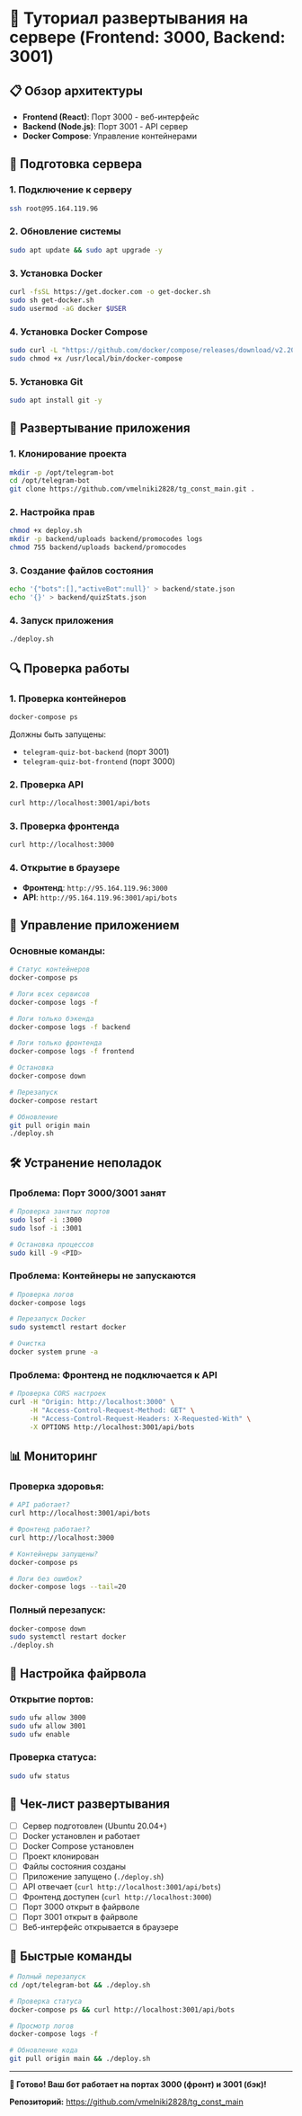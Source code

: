 # 🚀 Туториал развертывания на сервере (Frontend: 3000, Backend: 3001)

## 📋 Обзор архитектуры

- **Frontend (React)**: Порт 3000 - веб-интерфейс
- **Backend (Node.js)**: Порт 3001 - API сервер
- **Docker Compose**: Управление контейнерами

## 🔧 Подготовка сервера

### 1. Подключение к серверу
```bash
ssh root@95.164.119.96
```

### 2. Обновление системы
```bash
sudo apt update && sudo apt upgrade -y
```

### 3. Установка Docker
```bash
curl -fsSL https://get.docker.com -o get-docker.sh
sudo sh get-docker.sh
sudo usermod -aG docker $USER
```

### 4. Установка Docker Compose
```bash
sudo curl -L "https://github.com/docker/compose/releases/download/v2.20.0/docker-compose-$(uname -s)-$(uname -m)" -o /usr/local/bin/docker-compose
sudo chmod +x /usr/local/bin/docker-compose
```

### 5. Установка Git
```bash
sudo apt install git -y
```

## 🚀 Развертывание приложения

### 1. Клонирование проекта
```bash
mkdir -p /opt/telegram-bot
cd /opt/telegram-bot
git clone https://github.com/vmelniki2828/tg_const_main.git .
```

### 2. Настройка прав
```bash
chmod +x deploy.sh
mkdir -p backend/uploads backend/promocodes logs
chmod 755 backend/uploads backend/promocodes
```

### 3. Создание файлов состояния
```bash
echo '{"bots":[],"activeBot":null}' > backend/state.json
echo '{}' > backend/quizStats.json
```

### 4. Запуск приложения
```bash
./deploy.sh
```

## 🔍 Проверка работы

### 1. Проверка контейнеров
```bash
docker-compose ps
```

Должны быть запущены:
- `telegram-quiz-bot-backend` (порт 3001)
- `telegram-quiz-bot-frontend` (порт 3000)

### 2. Проверка API
```bash
curl http://localhost:3001/api/bots
```

### 3. Проверка фронтенда
```bash
curl http://localhost:3000
```

### 4. Открытие в браузере
- **Фронтенд**: `http://95.164.119.96:3000`
- **API**: `http://95.164.119.96:3001/api/bots`

## 🔧 Управление приложением

### Основные команды:
```bash
# Статус контейнеров
docker-compose ps

# Логи всех сервисов
docker-compose logs -f

# Логи только бэкенда
docker-compose logs -f backend

# Логи только фронтенда
docker-compose logs -f frontend

# Остановка
docker-compose down

# Перезапуск
docker-compose restart

# Обновление
git pull origin main
./deploy.sh
```

## 🛠️ Устранение неполадок

### Проблема: Порт 3000/3001 занят
```bash
# Проверка занятых портов
sudo lsof -i :3000
sudo lsof -i :3001

# Остановка процессов
sudo kill -9 <PID>
```

### Проблема: Контейнеры не запускаются
```bash
# Проверка логов
docker-compose logs

# Перезапуск Docker
sudo systemctl restart docker

# Очистка
docker system prune -a
```

### Проблема: Фронтенд не подключается к API
```bash
# Проверка CORS настроек
curl -H "Origin: http://localhost:3000" \
     -H "Access-Control-Request-Method: GET" \
     -H "Access-Control-Request-Headers: X-Requested-With" \
     -X OPTIONS http://localhost:3001/api/bots
```

## 📊 Мониторинг

### Проверка здоровья:
```bash
# API работает?
curl http://localhost:3001/api/bots

# Фронтенд работает?
curl http://localhost:3000

# Контейнеры запущены?
docker-compose ps

# Логи без ошибок?
docker-compose logs --tail=20
```

### Полный перезапуск:
```bash
docker-compose down
sudo systemctl restart docker
./deploy.sh
```

## 🔐 Настройка файрвола

### Открытие портов:
```bash
sudo ufw allow 3000
sudo ufw allow 3001
sudo ufw enable
```

### Проверка статуса:
```bash
sudo ufw status
```

## 📝 Чек-лист развертывания

- [ ] Сервер подготовлен (Ubuntu 20.04+)
- [ ] Docker установлен и работает
- [ ] Docker Compose установлен
- [ ] Проект клонирован
- [ ] Файлы состояния созданы
- [ ] Приложение запущено (`./deploy.sh`)
- [ ] API отвечает (`curl http://localhost:3001/api/bots`)
- [ ] Фронтенд доступен (`curl http://localhost:3000`)
- [ ] Порт 3000 открыт в файрволе
- [ ] Порт 3001 открыт в файрволе
- [ ] Веб-интерфейс открывается в браузере

## 🎯 Быстрые команды

```bash
# Полный перезапуск
cd /opt/telegram-bot && ./deploy.sh

# Проверка статуса
docker-compose ps && curl http://localhost:3001/api/bots

# Просмотр логов
docker-compose logs -f

# Обновление кода
git pull origin main && ./deploy.sh
```

---

**🎉 Готово! Ваш бот работает на портах 3000 (фронт) и 3001 (бэк)!**

**Репозиторий:** https://github.com/vmelniki2828/tg_const_main 